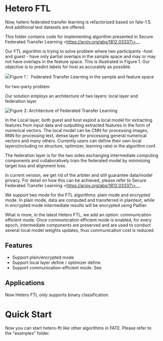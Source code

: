 # Hetero FTL

Now, hetero federated transfer learning is refactorized based on
fate-1.5. And additional test datasets are offered.

This folder contains code for implementing algorithm presented in
<span class="title-ref">Secure Federated Transfer Learning
\<https://arxiv.org/abs/1812.03337\></span>\_\_.

Our FTL algorithm is trying to solve problem where two participants
-host and guest - have only partial overlaps in the sample space and may
or may not have overlaps in the feature space. This is illustrated in
Figure 1. Our objective is to predict labels for host as accurately as
possible.

![Figure 1： Federated Transfer Learning in the sample and feature
space](../images/samples.png)

for two-party problem

Our solution employs an architecture of two layers: local layer and
federation layer.

![Figure 2: Architecture of Federated Transfer
Learning](../images/architecture.png)

In the Local layer, both guest and host exploit a local model for
extracting features from input data and outputting extracted features in
the form of numerical vectors. The local model can be CNN for processing
images, RNN for processing text, dense layer for processing general
numerical vectors and many others. Currently users can define their own
local layers(including nn structure, optimizer, learning rate) in the
algorithm conf.

The federation layer is for the two sides exchanging intermediate
computing components and collaboratively train the federated model by
minimizing target loss and alignment loss.

In current version, we get rid of the arbiter and still guarantee
data/model privacy. For detail on how this can be achieved, please refer
to <span class="title-ref">Secure Federated Transfer Learning
\<https://arxiv.org/abs/1812.03337\></span>\_\_.

We support two mode for the FTL algorithms: plain mode and encrypted
mode. In plain mode, data are computed and transferred in plaintext,
while in encrypted mode intermediate results will be encrypted using
Paillier.

What is more, in the latest Hetero FTL, we add an option: communication
efficient mode. Once communication efficient mode is enabled, for every
epoch, intermediate components are preserved and are used to conduct
several local model weights updates, thus communication cost is reduced.

## Features

  - Support plain/encrypted mode
  - Support local layer define / optimizer define
  - Support communication-efficient mode. See
    <!--     
    {% include-example "../../../examples/dsl/v2/hetero_ftl/test_ftl_comm_eff_conf.json" %}
    -->

## Applications

Now Hetero FTL only supports binary classification.

# Quick Start

Now you can start hetero-ftl like other algorithms in FATE. Please refer
to the "examples" folder.

